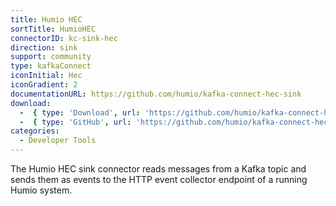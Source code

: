```yaml
---
title: Humio HEC
sortTitle: HumioHEC
connectorID: kc-sink-hec
direction: sink
support: community
type: kafkaConnect
iconInitial: Hec
iconGradient: 2
documentationURL: https://github.com/humio/kafka-connect-hec-sink
download:
  -  { type: 'Download', url: 'https://github.com/humio/kafka-connect-hec-sink/releases' }
  -  { type: 'GitHub', url: 'https://github.com/humio/kafka-connect-hec-sink' }
categories:
  - Developer Tools
---
```

The Humio HEC sink connector reads messages from a Kafka topic and sends them as events to the HTTP event collector endpoint of a running Humio system.
